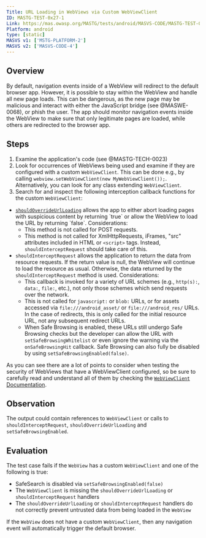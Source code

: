 ```yaml
---
Title: URL Loading in WebViews via Custom WebViewClient
ID: MASTG-TEST-0x27-1
Link: https://mas.owasp.org/MASTG/tests/android/MASVS-CODE/MASTG-TEST-0027/
Platform: android
type: [static]
MASVS v1: ['MSTG-PLATFORM-2']
MASVS v2: ['MASVS-CODE-4']
---
```


## Overview

By default, navigation events inside of a WebView will redirect to the default browser app. However, it is possible to stay within the WebView and handle all new page loads. This can be dangerous, as the new page may be malicious and interact with either the JavaScript bridge (see @MASWE-0068), or phish the user. The app should monitor navigation events inside the WebView to make sure that only legitimate pages are loaded, while others are redirected to the browser app.

## Steps

1. Examine the application's code (see @MASTG-TECH-0023)
2. Look for occurrences of WebViews being used and examine if they are configured with a custom `WebViewClient`. This can be done e.g., by calling `webview.setWebViewClient(new MyWebViewClient());`. Alternatively, you can look for any class extending `WebViewClient`.
3. Search for and inspect the following interception callback functions for the custom `WebViewClient`:

- [`shouldOverrideUrlLoading`](https://developer.android.com/reference/android/webkit/WebViewClient#shouldOverrideUrlLoading(android.webkit.WebView,%20android.webkit.WebResourceRequest)) allows the app to either abort loading pages with suspicious content by returning `true` or allow the WebView to load the URL by returning `false`. Considerations:
    - This method is not called for POST requests.
    - This method is not called for XmlHttpRequests, iFrames, "src" attributes included in HTML or `<script>` tags. Instead, `shouldInterceptRequest` should take care of this.
- `shouldInterceptRequest` allows the application to return the data from resource requests. If the return value is null, the WebView will continue to load the resource as usual. Otherwise, the data returned by the `shouldInterceptRequest` method is used. Considerations:
    - This callback is invoked for a variety of URL schemes (e.g., `http(s):`, `data:`, `file:`, etc.), not only those schemes which send requests over the network.
    - This is not called for `javascript:` or `blob:` URLs, or for assets accessed via `file:///android_asset/` or `file:///android_res/` URLs.
  In the case of redirects, this is only called for the initial resource URL, not any subsequent redirect URLs.
    - When Safe Browsing is enabled, these URLs still undergo Safe Browsing checks but the developer can allow the URL with `setSafeBrowsingWhitelist` or even ignore the warning via the `onSafeBrowsingHit` callback. Safe Browsing can also fully be disabled by using `setSafeBrowsingEnabled(false)`.

As you can see there are a lot of points to consider when testing the security of WebViews that have a WebViewClient configured, so be sure to carefully read and understand all of them by checking the [`WebViewClient` Documentation](https://developer.android.com/reference/android/webkit/WebViewClient "WebViewClient").

## Observation

The output could contain references to `WebViewClient` or calls to `shouldInterceptRequest`, `shouldOverrideUrlLoading` and `setSafeBrowsingEnabled`.

## Evaluation

The test case fails if the `WebView` has a custom `WebViewClient` and one of the following is true:

- SafeSearch is disabled via `setSafeBrowsingEnabled(false)`
- The `WebViewClient` is missing the `shouldOverrideUrlLoading` or `shouldInterceptRequest` handlers
- The `shouldOverrideUrlLoading` or `shouldInterceptRequest` handlers do not correctly prevent untrusted data from being loaded in the `WebView`

If the `WebView` does not have a custom `WebViewClient`, then any navigation event will automatically trigger the default browser.
